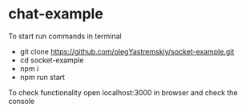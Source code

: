 # chat-example

To start run commands in terminal
- git clone https://github.com/olegYastremskiy/socket-example.git
- cd socket-example
- npm i
- npm run start 

To check functionality open localhost:3000 in browser and check the console

